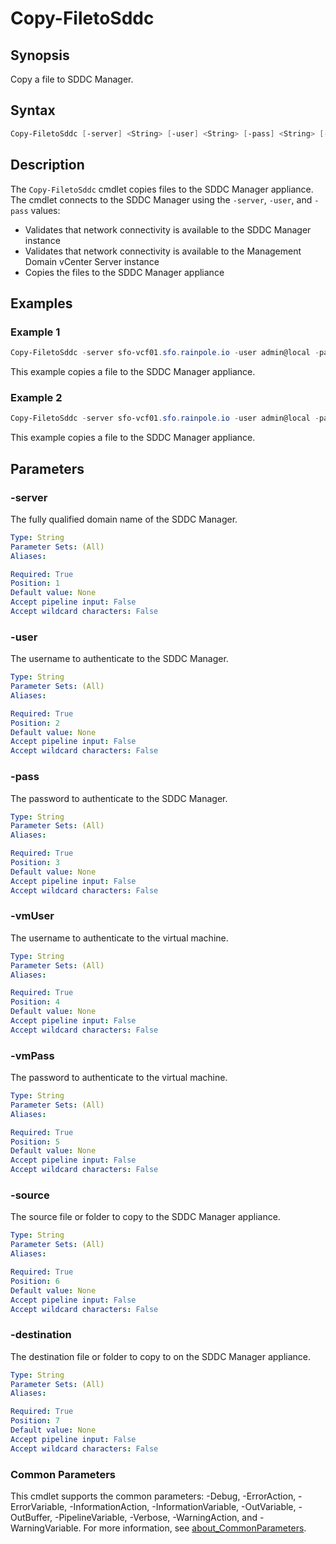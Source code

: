 # Copy-FiletoSddc

## Synopsis

Copy a file to SDDC Manager.

## Syntax

```powershell
Copy-FiletoSddc [-server] <String> [-user] <String> [-pass] <String> [-vmUser] <String> [-vmPass] <String> [-source] <String> [-destination] <String> [<CommonParameters>]
```

## Description

The `Copy-FiletoSddc` cmdlet copies files to the SDDC Manager appliance.
The cmdlet connects to the SDDC Manager using the `-server`, `-user`, and `-pass` values:

- Validates that network connectivity is available to the SDDC Manager instance
- Validates that network connectivity is available to the Management Domain vCenter Server instance
- Copies the files to the SDDC Manager appliance

## Examples

### Example 1

```powershell
Copy-FiletoSddc -server sfo-vcf01.sfo.rainpole.io -user admin@local -pass VMw@re1!VMw@re1! -vmUser vcf -vmPass VMw@re1! -source "C:\Temp\foo.txt" -destination "/home/vcf/foo.txt"
```

This example copies a file to the SDDC Manager appliance.

### Example 2

```powershell
Copy-FiletoSddc -server sfo-vcf01.sfo.rainpole.io -user admin@local -pass VMw@re1!VMw@re1! -vmuser vcf -vmPass VMw@re1! -source "C:\Temp\bar" -destination "/home/vcf/"
```

This example copies a file to the SDDC Manager appliance.

## Parameters

### -server

The fully qualified domain name of the SDDC Manager.

```yaml
Type: String
Parameter Sets: (All)
Aliases:

Required: True
Position: 1
Default value: None
Accept pipeline input: False
Accept wildcard characters: False
```

### -user

The username to authenticate to the SDDC Manager.

```yaml
Type: String
Parameter Sets: (All)
Aliases:

Required: True
Position: 2
Default value: None
Accept pipeline input: False
Accept wildcard characters: False
```

### -pass

The password to authenticate to the SDDC Manager.

```yaml
Type: String
Parameter Sets: (All)
Aliases:

Required: True
Position: 3
Default value: None
Accept pipeline input: False
Accept wildcard characters: False
```

### -vmUser

The username to authenticate to the virtual machine.

```yaml
Type: String
Parameter Sets: (All)
Aliases:

Required: True
Position: 4
Default value: None
Accept pipeline input: False
Accept wildcard characters: False
```

### -vmPass

The password to authenticate to the virtual machine.

```yaml
Type: String
Parameter Sets: (All)
Aliases:

Required: True
Position: 5
Default value: None
Accept pipeline input: False
Accept wildcard characters: False
```

### -source

The source file or folder to copy to the SDDC Manager appliance.

```yaml
Type: String
Parameter Sets: (All)
Aliases:

Required: True
Position: 6
Default value: None
Accept pipeline input: False
Accept wildcard characters: False
```

### -destination

The destination file or folder to copy to on the SDDC Manager appliance.

```yaml
Type: String
Parameter Sets: (All)
Aliases:

Required: True
Position: 7
Default value: None
Accept pipeline input: False
Accept wildcard characters: False
```

### Common Parameters

This cmdlet supports the common parameters: -Debug, -ErrorAction, -ErrorVariable, -InformationAction, -InformationVariable, -OutVariable, -OutBuffer, -PipelineVariable, -Verbose, -WarningAction, and -WarningVariable. For more information, see [about_CommonParameters](http://go.microsoft.com/fwlink/?LinkID=113216).
